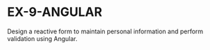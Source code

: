 # EX-9-ANGULAR
Design a reactive form to maintain personal information and perform validation using Angular.
